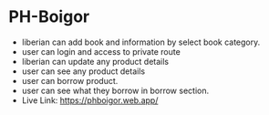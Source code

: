 # PH-Boigor
 - liberian can add book and information by select book category.
 - user can login and access to private route
 - liberian can update any product details
 - user can see any product details
 - user can borrow product.
 - user can see what they borrow in borrow section.
 - Live Link: https://phboigor.web.app/  
